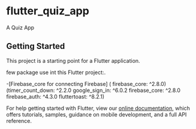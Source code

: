 # flutter_quiz_app

A Quiz App

## Getting Started

This project is a starting point for a Flutter application.

few package  use int this Flutter project:.

   -[Firebase_core for connecting Firebase]  ( firebase_core: ^2.8.0)
    (timer_count_down: ^2.2.0
  google_sign_in: ^6.0.2
  firebase_core: ^2.8.0
  firebase_auth: ^4.3.0
  fluttertoast: ^8.2.1)

For help getting started with Flutter, view our
[online documentation](https://flutter.dev/docs), which offers tutorials,
samples, guidance on mobile development, and a full API reference.
